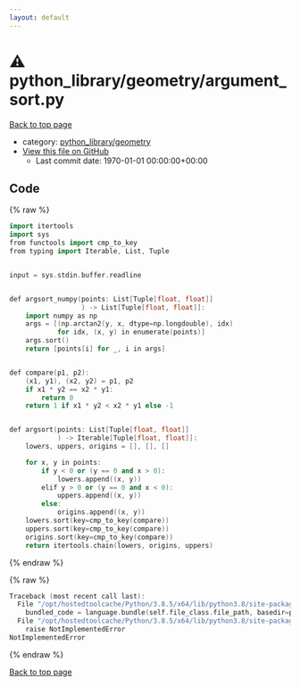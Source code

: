 ```yaml
---
layout: default
---
```


<!-- mathjax config similar to math.stackexchange -->
<script type="text/javascript" async
  src="https://cdnjs.cloudflare.com/ajax/libs/mathjax/2.7.5/MathJax.js?config=TeX-MML-AM_CHTML">
</script>
<script type="text/x-mathjax-config">
  MathJax.Hub.Config({
    TeX: { equationNumbers: { autoNumber: "AMS" }},
    tex2jax: {
      inlineMath: [ ['$','$'] ],
      processEscapes: true
    },
    "HTML-CSS": { matchFontHeight: false },
    displayAlign: "left",
    displayIndent: "2em"
  });
</script>

<script type="text/javascript" src="https://cdnjs.cloudflare.com/ajax/libs/jquery/3.4.1/jquery.min.js"></script>
<script src="https://cdn.jsdelivr.net/npm/jquery-balloon-js@1.1.2/jquery.balloon.min.js" integrity="sha256-ZEYs9VrgAeNuPvs15E39OsyOJaIkXEEt10fzxJ20+2I=" crossorigin="anonymous"></script>
<script type="text/javascript" src="../../../assets/js/copy-button.js"></script>
<link rel="stylesheet" href="../../../assets/css/copy-button.css" />


# :warning: python_library/geometry/argument_sort.py

<a href="../../../index.html">Back to top page</a>

* category: <a href="../../../index.html#bb1189d107afaf50a8d799c22c656ecc">python_library/geometry</a>
* <a href="{{ site.github.repository_url }}/blob/master/python_library/geometry/argument_sort.py">View this file on GitHub</a>
    - Last commit date: 1970-01-01 00:00:00+00:00




## Code

<a id="unbundled"></a>
{% raw %}
```cpp
import itertools
import sys
from functools import cmp_to_key
from typing import Iterable, List, Tuple


input = sys.stdin.buffer.readline


def argsort_numpy(points: List[Tuple[float, float]]
                  ) -> List[Tuple[float, float]]:
    import numpy as np
    args = [(np.arctan2(y, x, dtype=np.longdouble), idx)
            for idx, (x, y) in enumerate(points)]
    args.sort()
    return [points[i] for _, i in args]


def compare(p1, p2):
    (x1, y1), (x2, y2) = p1, p2
    if x1 * y2 == x2 * y1:
        return 0
    return 1 if x1 * y2 < x2 * y1 else -1


def argsort(points: List[Tuple[float, float]]
            ) -> Iterable[Tuple[float, float]]:
    lowers, uppers, origins = [], [], []

    for x, y in points:
        if y < 0 or (y == 0 and x > 0):
            lowers.append((x, y))
        elif y > 0 or (y == 0 and x < 0):
            uppers.append((x, y))
        else:
            origins.append((x, y))
    lowers.sort(key=cmp_to_key(compare))
    uppers.sort(key=cmp_to_key(compare))
    origins.sort(key=cmp_to_key(compare))
    return itertools.chain(lowers, origins, uppers)

```
{% endraw %}

<a id="bundled"></a>
{% raw %}
```cpp
Traceback (most recent call last):
  File "/opt/hostedtoolcache/Python/3.8.5/x64/lib/python3.8/site-packages/onlinejudge_verify/docs.py", line 349, in write_contents
    bundled_code = language.bundle(self.file_class.file_path, basedir=pathlib.Path.cwd())
  File "/opt/hostedtoolcache/Python/3.8.5/x64/lib/python3.8/site-packages/onlinejudge_verify/languages/python.py", line 61, in bundle
    raise NotImplementedError
NotImplementedError

```
{% endraw %}

<a href="../../../index.html">Back to top page</a>

